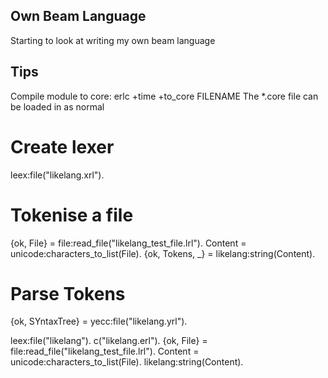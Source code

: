 Own Beam Language
-----------------

Starting to look at writing my own beam language

## Tips
Compile module to core: erlc +time +to_core FILENAME
The *.core file can be loaded in as normal

# Create lexer
leex:file("likelang.xrl").

# Tokenise a file
{ok, File} = file:read_file("likelang_test_file.lrl").
Content = unicode:characters_to_list(File).
{ok, Tokens, _} = likelang:string(Content).

# Parse Tokens
{ok, SYntaxTree} = yecc:file("likelang.yrl").






leex:file("likelang").
c("likelang.erl").
{ok, File} = file:read_file("likelang_test_file.lrl").
Content = unicode:characters_to_list(File).
likelang:string(Content).